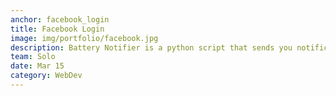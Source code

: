 ```yaml
---
anchor: facebook_login
title: Facebook Login
image: img/portfolio/facebook.jpg
description: Battery Notifier is a python script that sends you notifications to plug or unplug the adapter to your device when the battery percentage of your device reaches a perticular level. I created this app as I wanted to make sure battery percentage of my laptop always stays above or below a perticular level. Headover to <a href="https://github.com/Pranav1999/battery_notifier">https://github.com/Pranav1999/battery_notifier</a> for more details.
team: Solo
date: Mar 15
category: WebDev
---
```

